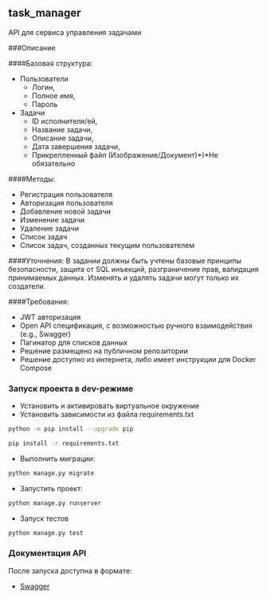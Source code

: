 ## task_manager

API для сервиса управления задачами

###Описание

####Базовая структура:
- Пользователи 
  - Логин, 
  - Полное имя, 
  - Пароль
- Задачи 
  - ID исполнителя/ей, 
  - Название задачи, 
  - Описание задачи, 
  - Дата завершения задачи, 
  - Прикрепленный файл (Изображение/Документ)*)*Не обязательно

####Методы:

- Регистрация пользователя
- Авторизация пользователя
- Добавление новой задачи
- Изменение задачи
- Удаление задачи
- Список задач
- Список задач, созданных текущим пользователем

####Уточнения:
В задании должны быть учтены базовые принципы безопасности, защита от SQL 
инъекций, разграничение прав, валидация принимаемых данных. 
Изменять и удалять задачи могут только их создатели.

####Требования:
- JWT авторизация
- Open API спецификация, с возможностью ручного взаимодействия (e.g., Swagger)
- Пагинатор для списков данных
- Решение размещено на публичном репозитории
- Решение доступно из интернета, либо имеет инструкции для Docker Compose

### Запуск проекта в dev-режиме

- Установить и активировать виртуальное окружение
- Установить зависимости из файла requirements.txt

```bash
python -m pip install --upgrade pip
```
```bash
pip install -r requirements.txt
``` 

- Выполнить миграции:

```bash
python manage.py migrate
```

- Запустить проект:

```bash
python manage.py runserver
```

- Запуск тестов
```bash
python manage.py test
```

### Документация API

После запуска доступна в формате:

- [Swagger](http://127.0.0.1:8000/swagger/)
